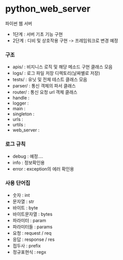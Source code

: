 # python_web_server

파이썬 웹 서버 
- 1단계 : 서버 기초 기능 구현
- 2단계 : 디비 및 상호작용 구현 -> 프레임워크로 변경 예정 



### 구조
- apis/ : 비지니스 로직 및 해당 메소드 구현 클래스 모음
- logs/ : 로그 파일 저장 디렉토리(날짜별로 저장)  
- tests/ : 유닛 및 전체 테스트 클래스 모음 
- parser/ : 통신 객체의 파서 클래스 
- router/ : 통신 요청 url 객체 클래스 
- handle :
- logger :
- main :
- singleton : 
- urls : 
- urtils : 
- web_server : 


### 로그 규칙
- debug : 예정....
- info  : 정보확인용
- error : exception의 에러 확인용



### 사용 단어집

- 숫자 : int
- 문자열 : str
- 바이트 : byte
- 바이트문자열 : bytes
- 파라미터 : param
- 파라미터들 : params
- 요청 : request / req
- 응답 : response / res
- 접두사 : prefix
- 정규표현식 : regx 
